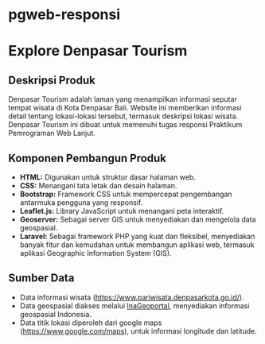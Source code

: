 # pgweb-responsi

# Explore Denpasar Tourism

## Deskripsi Produk

Denpasar Tourism adalah laman yang menampilkan informasi seputar tempat wisata di Kota Denpasar Bali. Website ini memberikan informasi detail tentang lokasi-lokasi tersebut, termasuk deskripsi lokasi wisata. Denpasar Tourism ini dibuat untuk memenuhi tugas responsi Praktikum Pemrograman Web Lanjut.

## Komponen Pembangun Produk

- **HTML:** Digunakan untuk struktur dasar halaman web.
- **CSS:** Menangani tata letak dan desain halaman.
- **Bootstrap:** Framework CSS untuk mempercepat pengembangan antarmuka pengguna yang responsif.
- **Leaflet.js:** Library JavaScript untuk menangani peta interaktif.
- **Geoserver:** Sebagai server GIS untuk menyediakan dan mengelola data geospasial.
- **Laravel:** Sebagai framework PHP yang kuat dan fleksibel, menyediakan banyak fitur dan kemudahan untuk membangun aplikasi web, termasuk aplikasi Geographic Information System (GIS).

## Sumber Data

- Data informasi wisata (https://www.pariwisata.denpasarkota.go.id/).
- Data geospasial diakses melalui [InaGeoportal](https://www.inageoportal.id/), menyediakan informasi geospasial Indonesia.
- Data titik lokasi diperoleh dari google maps (https://www.google.com/maps), untuk informasi longitude dan latitude.


